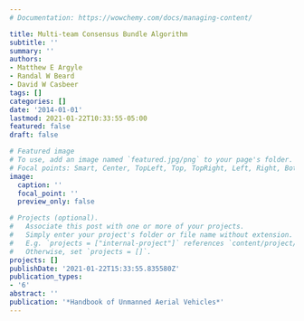 ```yaml
---
# Documentation: https://wowchemy.com/docs/managing-content/

title: Multi-team Consensus Bundle Algorithm
subtitle: ''
summary: ''
authors:
- Matthew E Argyle
- Randal W Beard
- David W Casbeer
tags: []
categories: []
date: '2014-01-01'
lastmod: 2021-01-22T10:33:55-05:00
featured: false
draft: false

# Featured image
# To use, add an image named `featured.jpg/png` to your page's folder.
# Focal points: Smart, Center, TopLeft, Top, TopRight, Left, Right, BottomLeft, Bottom, BottomRight.
image:
  caption: ''
  focal_point: ''
  preview_only: false

# Projects (optional).
#   Associate this post with one or more of your projects.
#   Simply enter your project's folder or file name without extension.
#   E.g. `projects = ["internal-project"]` references `content/project/deep-learning/index.md`.
#   Otherwise, set `projects = []`.
projects: []
publishDate: '2021-01-22T15:33:55.835580Z'
publication_types:
- '6'
abstract: ''
publication: '*Handbook of Unmanned Aerial Vehicles*'
---
```

